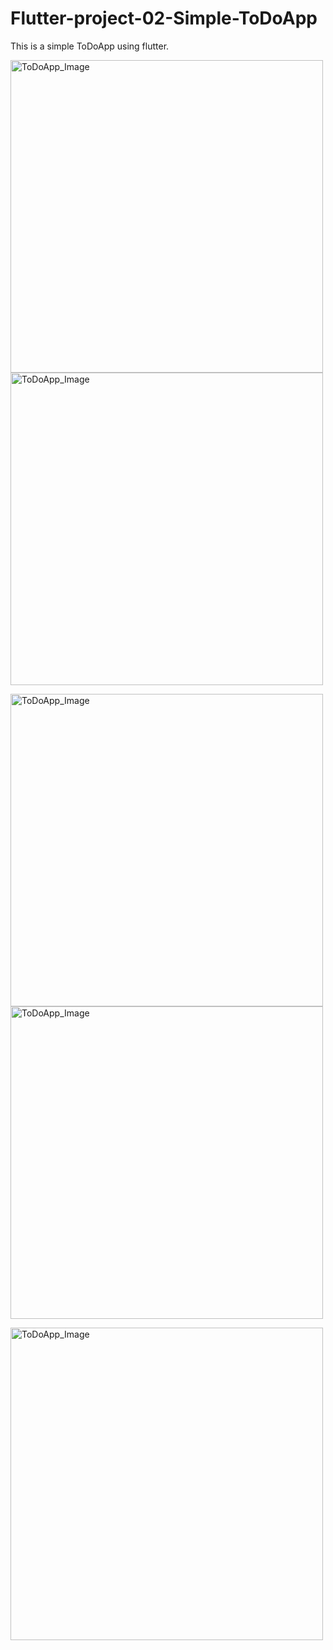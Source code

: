 # Flutter-project-02-Simple-ToDoApp
This is a simple ToDoApp using flutter.

<p> <img src="https://github.com/chamudithaperera/Flutter-project-02-Simple-ToDoApp/blob/main/ToDoApp.png" alt="ToDoApp_Image" height="500"/>
<img src="https://github.com/chamudithaperera/Flutter-project-02-Simple-ToDoApp/blob/main/ToDoApp.png" alt="ToDoApp_Image" height="500"/></p>

<p> <img src="https://github.com/chamudithaperera/Flutter-project-02-Simple-ToDoApp/blob/main/ToDoApp.png" alt="ToDoApp_Image" height="500"/>
<img src="https://github.com/chamudithaperera/Flutter-project-02-Simple-ToDoApp/blob/main/ToDoApp.png" alt="ToDoApp_Image" height="500"/></p>

<p> <img src="https://github.com/chamudithaperera/Flutter-project-02-Simple-ToDoApp/blob/main/ToDoApp.png" alt="ToDoApp_Image" height="500"/> </p>

